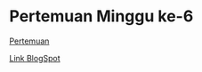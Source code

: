 # Pertemuan Minggu ke-6

[Pertemuan](https://fajarbaskoro.blogspot.com/2017/03/pweb-4-bootstrap.html)

[Link BlogSpot]()
